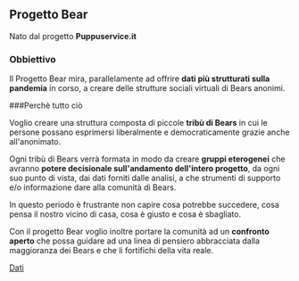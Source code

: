 ## Progetto Bear

Nato dal progetto **Puppuservice.it**

### Obbiettivo

Il Progetto Bear mira, parallelamente ad offrire **dati più strutturati sulla pandemia** in corso,
a creare delle strutture sociali virtuali di Bears anonimi.

###Perchè tutto ciò

Voglio creare una struttura composta di piccole **tribù di Bears** in cui le persone possano esprimersi liberalmente e democraticamente grazie anche all'anonimato. 

Ogni tribù di Bears verrà formata in modo da creare **gruppi eterogenei** che avranno **potere decisionale sull'andamento dell'intero progetto**, da ogni suo punto di vista, dai dati forniti dalle analisi, a che strumenti di supporto e/o informazione dare alla comunità di Bears.

In questo periodo è frustrante non capire cosa potrebbe succedere, cosa pensa il nostro vicino di casa, cosa è giusto e cosa è sbagliato.

Con il progetto Bear voglio inoltre portare la comunità ad un **confronto aperto** che possa guidare ad una linea di pensiero abbracciata dalla maggioranza dei Bears e che li fortifichi della vita reale.

[Dati](https://alexanderis1.github.io/progettobear/graph.html)

